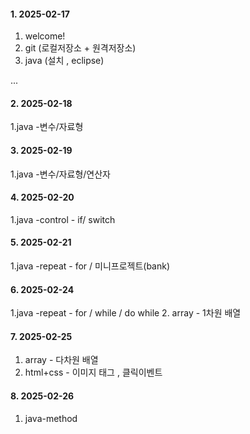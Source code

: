 #### 1. 2025-02-17
1. welcome!
2. git (로컬저장소 + 원격저장소)
3.  java (설치 , eclipse)

...
#### 2. 2025-02-18
1.java -변수/자료형

#### 3. 2025-02-19
1.java -변수/자료형/연산자

#### 4. 2025-02-20
1.java -control - if/ switch

#### 5. 2025-02-21
1.java -repeat - for / 미니프로젝트(bank)

#### 6. 2025-02-24
1.java -repeat - for / while / do while
2. array - 1차원 배열

#### 7. 2025-02-25
1. array - 다차원 배열
2. html+css - 이미지 태그 , 클릭이벤트

#### 8. 2025-02-26
1. java-method 

